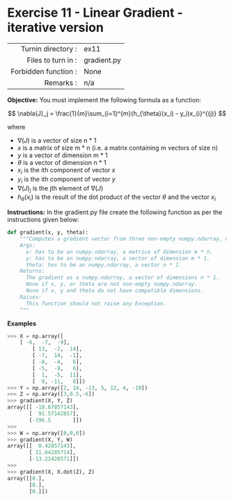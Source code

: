 # Exercise 11 - Linear Gradient - iterative version

|                         |                    |
| -----------------------:| ------------------ |
|   Turnin directory :    |  ex11              |
|   Files to turn in :    |  gradient.py       |
|   Forbidden function :  |  None              |
|   Remarks :             |  n/a               |

**Objective:**
You must implement the following formula as a function:  

$$
\nabla(J)_j = \frac{1}{m}\sum_{i=1}^{m}(h_{\theta}(x_i) - y_i)x_{i}^{(j)}
$$

where  
- $\nabla(J)$ is a vector of size n * 1
- $x$ is a matrix of size m * n (i.e. a matrix containing m vectors of size n)
- $y$ is a vector of dimension m * 1
- $\theta$ is a vector of dimension n * 1
- $x_i$ is the ith component of vector $x$
- $y_i$ is the ith component of vector $y$
- $\nabla(J)_j$ is the jth element of $\nabla(J)$
- $h_{\theta}(x_i)$ is the result of the dot product of the vector $\theta$ and the vector $x_i$

**Instructions:**
In the gradient.py file create the following function as per the instructions given below:
```python
def gradient(x, y, theta):
    """Computes a gradient vector from three non-empty numpy.ndarray, using a for-loop. The two arrays must have the compatible dimensions.
    Args:
      x: has to be an numpy.ndarray, a matrice of dimension m * n.
      y: has to be an numpy.ndarray, a vector of dimension m * 1.
      theta: has to be an numpy.ndarray, a vector n * 1.
    Returns:
      The gradient as a numpy.ndarray, a vector of dimensions n * 1.
      None if x, y, or theta are not non-empty numpy.ndarray.
      None if x, y and theta do not have compatible dimensions.
    Raises:
      This function should not raise any Exception.
    """
```

**Examples** 
```python
>>> X = np.array([
	[ -6,  -7,  -9],
        [ 13,  -2,  14],
        [ -7,  14,  -1],
        [ -8,  -4,   6],
        [ -5,  -9,   6],
        [  1,  -5,  11],
        [  9, -11,   8]])
>>> Y = np.array([2, 14, -13, 5, 12, 4, -19])
>>> Z = np.array([3,0.5,-6])
>>> gradient(X, Y, Z)
array([[ -18.67857143],
       [  91.57142857],
       [-196.5       ]])
>>>
>>> W = np.array([0,0,0])
>>> gradient(X, Y, W)
array([[  0.42857143],
       [ 11.64285714],
       [-13.21428571]])
>>>
>>> gradient(X, X.dot(Z), Z)
array([[0.],
       [0.],
       [0.]])
```
